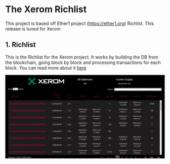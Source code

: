 # The Xerom Richlist

This project is based off Ether1 project (https://ether1.org) Richlist.  This release is tuned for Xerom

## 1. Richlist

This is the Richlist for the Xerom project. It works by building the DB from the blockchain, going block by block and processing transactions for each block.
You can read more about it [here](https://github.com/def670/Xerom-richlist/blob/master/richlist/README.md)

![Richlist showcasw](https://github.com/def670/Xerom-richlist/blob/master/Xerom-richlist.png)


